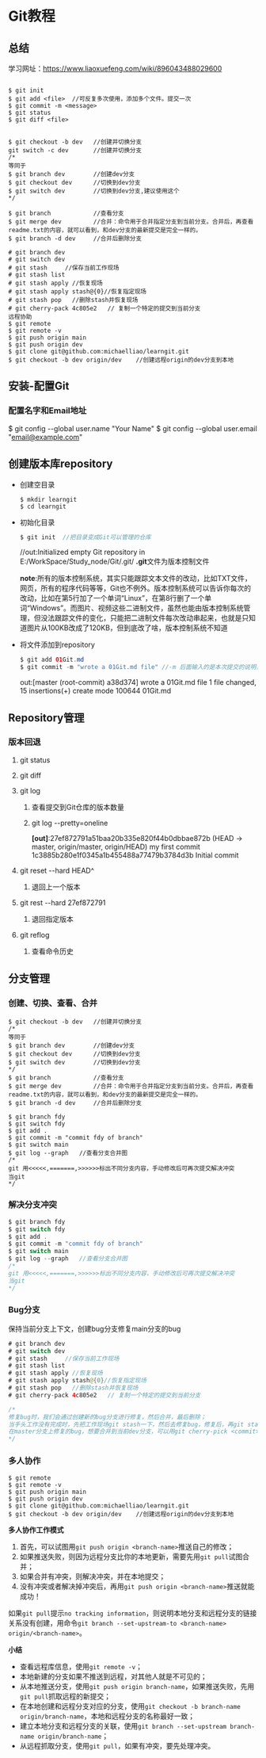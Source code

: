 # Git教程
## 总结
学习网址：https://www.liaoxuefeng.com/wiki/896043488029600
```

$ git init
$ git add <file>  //可反复多次使用，添加多个文件。提交一次
$ git commit -m <message>
$ git status
$ git diff <file>
    
    
$ git checkout -b dev	//创建并切换分支
git switch -c dev		//创建并切换分支
/*
等同于
$ git branch dev		//创建dev分支
$ git checkout dev		//切换到dev分支
$ git switch dev		//切换到dev分支,建议使用这个	
*/
    
$ git branch			//查看分支
$ git merge dev			//合并：命令用于合并指定分支到当前分支。合并后，再查看readme.txt的内容，就可以看到，和dev分支的最新提交是完全一样的。
$ git branch -d dev		//合并后删除分支
    
# git branch dev
# git switch dev
# git stash		//保存当前工作现场
# git stash list 
# git stash apply //恢复现场
# git stash apply stash@{0}//恢复指定现场
# git stash pop   //删除stash并恢复现场
# git cherry-pack 4c805e2	// 复制一个特定的提交到当前分支
远程协助
$ git remote
$ git remote -v
$ git push origin main
$ git push origin dev
$ git clone git@github.com:michaelliao/learngit.git
$ git checkout -b dev origin/dev	//创建远程origin的dev分支到本地
```





## 安装-配置Git
### 配置名字和Email地址
$ git config --global user.name "Your Name"
$ git config --global user.email "email@example.com"

## 创建版本库repository
* 创建空目录

  ```
  $ mkdir learngit
  $ cd learngit
  ```

* 初始化目录

  ```java
  $ git init  //把目录变成Git可以管理的仓库
  ```

  //out:Initialized empty Git repository in E:/WorkSpace/Study_node/Git/.git/
  **.git**文件为版本控制文件

  **note**:所有的版本控制系统，其实只能跟踪文本文件的改动，比如TXT文件，网页，所有的程序代码等等，Git也不例外。版本控制系统可以告诉你每次的改动，比如在第5行加了一个单词“Linux”，在第8行删了一个单词“Windows”。而图片、视频这些二进制文件，虽然也能由版本控制系统管理，但没法跟踪文件的变化，只能把二进制文件每次改动串起来，也就是只知道图片从100KB改成了120KB，但到底改了啥，版本控制系统不知道

* 将文件添加到repository

	```java
	$ git add 01Git.md
	$ git commit -m "wrote a 01Git.md file"	//-m 后面输入的是本次提交的说明，可以输入任意内容，当然最好是有意义的，这样你就能从历史记录里方便地找到改动记录
	```
	
	out:[master (root-commit) a38d374] wrote a 01Git.md file
	 1 file changed, 15 insertions(+)
	 create mode 100644 01Git.md

## Repository管理

### 版本回退

1. git status

2. git diff <file>

3. git log 

   1. 查看提交到Git仓库的版本数量

   2. git log --pretty=oneline

      **[out]**:27ef872791a51baa20b335e820f44b0dbbae872b (HEAD -> master, origin/master, origin/HEAD) my first commit
      		1c3885b280e1f0345a1b455488a77479b3784d3b Initial commit

4. git reset --hard HEAD^

   1. 退回上一个版本

5. git rest --hard 27ef872791

   1. 退回指定版本

6. git reflog

   1. 查看命令历史

## 分支管理

### 创建、切换、查看、合并

```
$ git checkout -b dev	//创建并切换分支
/*
等同于
$ git branch dev		//创建dev分支
$ git checkout dev		//切换到dev分支
$ git switch dev		//切换到dev分支	
*/
$ git branch			//查看分支
$ git merge dev			//合并：命令用于合并指定分支到当前分支。合并后，再查看readme.txt的内容，就可以看到，和dev分支的最新提交是完全一样的。
$ git branch -d dev		//合并后删除分支

$ git branch fdy
$ git switch fdy
$ git add .
$ git commit -m "commit fdy of branch"
$ git switch main
$ git log --graph	//查看分支合并图
/*
git 用<<<<<,=======,>>>>>>标出不同分支内容，手动修改后可再次提交解决冲突
当git
*/
```

### 解决分支冲突

```java
$ git branch fdy
$ git switch fdy
$ git add .
$ git commit -m "commit fdy of branch"
$ git switch main
$ git log --graph	//查看分支合并图
/*
git 用<<<<<,=======,>>>>>>标出不同分支内容，手动修改后可再次提交解决冲突
当git
*/
```

### Bug分支

保持当前分支上下文，创建bug分支修复main分支的bug

```java
# git branch dev
# git switch dev
# git stash		//保存当前工作现场
# git stash list 
# git stash apply //恢复现场
# git stash apply stash@{0}//恢复指定现场
# git stash pop   //删除stash并恢复现场
# git cherry-pack 4c805e2	// 复制一个特定的提交到当前分支

/*
修复bug时，我们会通过创建新的bug分支进行修复，然后合并，最后删除；
当手头工作没有完成时，先把工作现场git stash一下，然后去修复bug，修复后，再git stash pop，回到工作现场；
在master分支上修复的bug，想要合并到当前dev分支，可以用git cherry-pick <commit>命令，把bug提交的修改“复制”到当前分支，避免重复劳动。
*/
```

### 多人协作

```
$ git remote
$ git remote -v
$ git push origin main
$ git push origin dev
$ git clone git@github.com:michaelliao/learngit.git
$ git checkout -b dev origin/dev	//创建远程origin的dev分支到本地
```

**多人协作工作模式**

1. 首先，可以试图用`git push origin <branch-name>`推送自己的修改；
2. 如果推送失败，则因为远程分支比你的本地更新，需要先用`git pull`试图合并；
3. 如果合并有冲突，则解决冲突，并在本地提交；
4. 没有冲突或者解决掉冲突后，再用`git push origin <branch-name>`推送就能成功！

如果`git pull`提示`no tracking information`，则说明本地分支和远程分支的链接关系没有创建，用命令`git branch --set-upstream-to <branch-name> origin/<branch-name>`。



**小结**

- 查看远程库信息，使用`git remote -v`；
- 本地新建的分支如果不推送到远程，对其他人就是不可见的；
- 从本地推送分支，使用`git push origin branch-name`，如果推送失败，先用`git pull`抓取远程的新提交；
- 在本地创建和远程分支对应的分支，使用`git checkout -b branch-name origin/branch-name`，本地和远程分支的名称最好一致；
- 建立本地分支和远程分支的关联，使用`git branch --set-upstream branch-name origin/branch-name`；
- 从远程抓取分支，使用`git pull`，如果有冲突，要先处理冲突。
